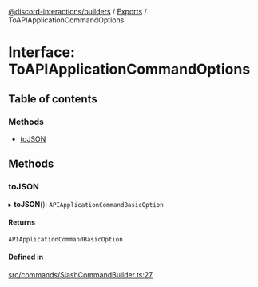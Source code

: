 [@discord-interactions/builders](../README.md) / [Exports](../modules.md) / ToAPIApplicationCommandOptions

# Interface: ToAPIApplicationCommandOptions

## Table of contents

### Methods

- [toJSON](ToAPIApplicationCommandOptions.md#tojson)

## Methods

### toJSON

▸ **toJSON**(): `APIApplicationCommandBasicOption`

#### Returns

`APIApplicationCommandBasicOption`

#### Defined in

[src/commands/SlashCommandBuilder.ts:27](https://github.com/ssMMiles/discord-interactions/blob/ef474ab/packages/builders/src/commands/SlashCommandBuilder.ts#L27)
